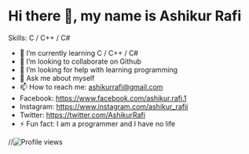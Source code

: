 # Hi there 👋, my name is Ashikur Rafi

Skills: C / C++ / C#

- 🌱 I’m currently learning C / C++ / C# 
- 👯 I’m looking to collaborate on Github 
- 🤔 I’m looking for help with learning programming 
- 💬 Ask me about myself 
- 📫 How to reach me: ashikurrafi@gmail.com 
- Facebook: https://www.facebook.com/ashikur.rafi.1
- Instagram: https://www.instagram.com/ashikur_rafii
- Twitter: https://twitter.com/AshikurRafi
- ⚡ Fun fact: I am a programmer and I have no life 


//![Profile views](https://gpvc.arturio.dev/ashikurrafi)  
